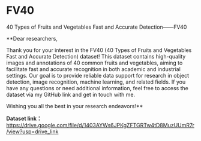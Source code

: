 # FV40
40 Types of Fruits and Vegetables Fast and Accurate Detection——FV40

**Dear researchers, 

Thank you for your interest in the FV40 (40 Types of Fruits and Vegetables Fast and Accurate Detection) dataset! This dataset contains high-quality images and annotations of 40 common fruits and vegetables, aiming to facilitate fast and accurate recognition in both academic and industrial settings. Our goal is to provide reliable data support for research in object detection, image recognition, machine learning, and related fields. If you have any questions or need additional information, feel free to access the dataset via my GitHub link and get in touch with me. 

Wishing you all the best in your research endeavors!**

**Dataset link：**
https://drive.google.com/file/d/1403AYWs6JPKgZFTGRTw4tD8MuzUUmR7r/view?usp=drive_link
